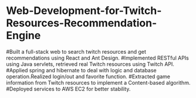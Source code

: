 # Web-Development-for-Twitch-Resources-Recommendation-Engine
#Built a full-stack web to search twitch resources and get recommendations using React and Ant Design.
#Implemented RESTful APIs using Java servlets, retrieved real Twitch resources using Twitch API.
#Applied spring and hibernate to deal with logic and database operation.Realized login/out and favorite function.
#Extracted game information from Twitch resources to implement a Content-based algorithm.
#Deployed services to AWS EC2 for better stability.
